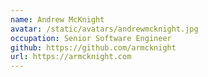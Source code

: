 ```yaml
---
name: Andrew McKnight
avatar: /static/avatars/andrewmcknight.jpg
occupation: Senior Software Engineer
github: https://github.com/armcknight
url: https://armcknight.com
---
```

